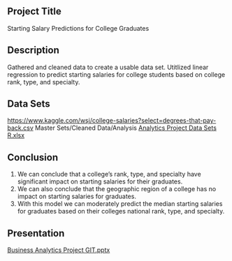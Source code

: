 ## Project Title
   Starting Salary Predictions for College Graduates
## Description
   Gathered and cleaned data to create a usable data set. Utitlized linear regression to predict starting salaries for college students based on college rank, type, and specialty.
## Data Sets
   https://www.kaggle.com/wsj/college-salaries?select=degrees-that-pay-back.csv
   Master Sets/Cleaned Data/Analysis [Analytics Project Data Sets R.xlsx](https://github.com/abconrad621/hello-world/files/8166180/Analytics.Project.Data.Sets.R.xlsx)
## Conclusion
   1. We can conclude that a college’s rank, type, and specialty have significant impact on starting salaries for their graduates. 
   2. We can also conclude that the geographic region of a college has no impact on starting salaries for graduates.
   3. With this model we can moderately predict the median starting salaries for graduates based on their colleges national rank, type, and specialty.
## Presentation
   [Business Analytics Project GIT.pptx](https://github.com/abconrad621/hello-world/files/8166177/Business.Analytics.Project.GIT.pptx)
 
